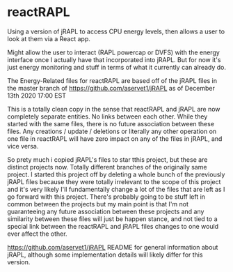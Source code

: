 # reactRAPL
Using a version of jRAPL to access CPU energy levels, then allows a user to look at them via a React app.

Might allow the user to interact (RAPL powercap or DVFS) with the energy interface once I actually 
have that incorporated into jRAPL. But for now it's just energy monitoring and stuff in terms of what it currently can already do.

The Energy-Related files for reactRAPL are based off of the jRAPL files in the master branch of https://github.com/aservet1/jRAPL as of December 13th 2020 17:00 EST

This is a totally clean copy in the sense that reactRAPL and jRAPL are now completely separate entities. No links
between each other. While they started with the same files, there is no future association between these files.
Any creations / update / deletions or literally any other operation on one file in reactRAPL will have zero impact
on any of the files in jRAPL, and vice versa.

So prety much i copied jRAPL's files to star tthis project, but these are distinct projects now. Totally different
branches of the originally same project. I started this project off by deleting a whole bunch of the previously jRAPL
files because they were totally irrelevant to the scope of this project and it's very likely I'll fundamentally change
a lot of the files that are left as I go forward with this project. There's probably going to be stuff left in common
between the projects but my main point is that I'm not guaranteeing any future association between these projects and
any similarity between these files will just be happen stance, and not tied to a special link between the reactRAPL and
jRAPL files changes to one would ever affect the other.


https://github.com/aservet1/jRAPL README for general information about jRAPL, although some implementation details will
likely differ for this version.
